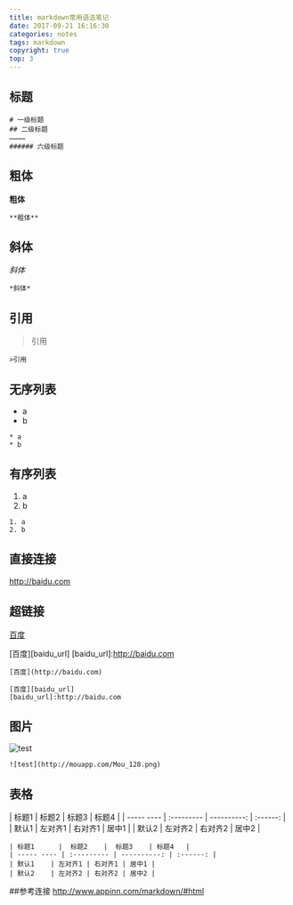```yaml
---
title: markdown常用语法笔记
date: 2017-09-21 16:16:30
categories: notes
tags: markdown
copyright: true
top: 3
---
```



## 标题
```
# 一级标题
## 二级标题
…………
###### 六级标题
```

## 粗体
**粗体**
```
**粗体**
```

## 斜体
*斜体*

```
*斜体*
```

## 引用
>引用

```
>引用
```

## 无序列表
* a
* b

```
* a
* b
```

## 有序列表
1. a
2. b

```
1. a
2. b
```

## 直接连接
<http://baidu.com>

## 超链接
[百度](http://baidu.com)

[百度][baidu_url]
[baidu_url]:http://baidu.com

```
[百度](http://baidu.com)

[百度][baidu_url]
[baidu_url]:http://baidu.com
```

## 图片
![test](http://mouapp.com/Mou_128.png)

```
![test](http://mouapp.com/Mou_128.png)
```

## 表格

| 标题1      |  标题2    |  标题3    | 标题4   |
| ----- ---- | :--------- | ----------: | :------: |
| 默认1    | 左对齐1 | 右对齐1 | 居中1 |
| 默认2    | 左对齐2 | 右对齐2 | 居中2 |

```
| 标题1      |  标题2    |  标题3    | 标题4   |
| ----- ---- | :--------- | ----------: | :------: |
| 默认1    | 左对齐1 | 右对齐1 | 居中1 |
| 默认2    | 左对齐2 | 右对齐2 | 居中2 |
```

##参考连接
<http://www.appinn.com/markdown/#html>












  		











